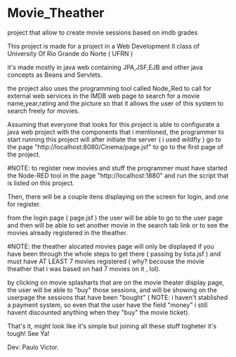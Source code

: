 # Movie_Theather
project that allow to create movie sessions based on imdb grades



This project is made for a project in a Web Development II class of University Of Rio Grande do Norte ( UFRN )

it's made mostly in java web containing JPA,JSF,EJB and other java concepts as Beans and Servlets.

the project also uses the programming tool called Node_Red to call for external web services in the IMDB web page to search for a
movie name,year,rating and the picture so that it allows the user of this system to search freely for movies.


Assuming that everyone that looks for this project is able to configurate a java web project with the components that i mentioned, the programmer to start running this project will after initiate the server ( i used wildfly ) go to the page "http://localhost:8080/Cinema/page.jsf" to go to the first page of the project.

#NOTE: to register new movies and stuff the programmer must have started the Node-RED tool in the page "http://localhost:1880" and run the script that is listed on this project.

Then, there will be a couple itens displaying on the screen for login, and one for register.

from the login page ( page.jsf ) the user will be able to go to the user page and then will be able to set another movie in the search tab link or to see the movies already registered in the theather.

#NOTE: the theather alocated movies page will only be displayed if you have been through the whole steps to get there ( passing by lista.jsf ) and must have AT LEAST 7 movies registered ( why? becouse the movie theather that i was based on had 7 movies on it , lol).

by clicking on movie splasharts that are on the movie theater display page, the user will be able to "buy" those sessions, and will be showing on the userpage the sessions that have been "bought" ( NOTE: i haven't stablished a payment system, so even that the user have the field "money" i still havent discounted anything when they "buy" the movie ticket).

That's it, might look like it's simple but joining all these stuff togheter it's tough! See Ya!

Dev: Paulo Victor.

